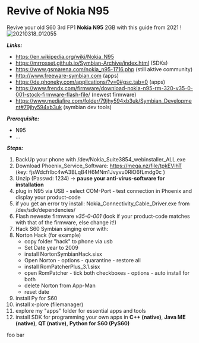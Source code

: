 # Revive of Nokia N95
Revive your old S60 3rd FP1 **Nokia N95** 2GB with this guide from 2021 !
![20210318_012055](https://user-images.githubusercontent.com/27629528/111556514-1a841600-878b-11eb-8063-5d8cac57c0eb.jpg)

**_Links:_**

- https://en.wikipedia.org/wiki/Nokia_N95
- https://mrrosset.github.io/Symbian-Archive/index.html (SDKs)
- https://www.gsmarena.com/nokia_n95-1716.php (still aktive community)
- http://www.freeware-symbian.com (apps)
- https://de.phoneky.com/applications/?v=0#gsc.tab=0 (apps)
- https://www.frendx.com/firmware/download-nokia-n95-rm-320-v35-0-001-stock-firmware-flash-file/ (newest firmware)
- https://www.mediafire.com/folder/79jhy594xb3uk/Symbian_Development#79jhy594xb3uk (symbian dev tools)

**_Prerequisite:_**

- N95
- ...

**_Steps:_**

1. BackUp your phone with /dev/Nokia_Suite3854_webinstaller_ALL.exe
2. Download Phoenix_Service_Software: https://mega.nz/file/tpkEVIhT (key: fjsWdcfrlbc4wA3BLqB4H6MNm1Jvyvu0RlO6fLmdg0c )
3. Unzip (Passwd: 1234) -> **pause your anti-virus-software for installation**
4. plug in N95 via USB - select COM-Port - test connection in Phoenix and display your product-code
5. if you get an error try install: Nokia_Connectivity_Cable_Driver.exe from /dev/sdk/dependencies/
6. Flash neweste firmware _v35-0-001_ (look if your product-code matches with that of the firmware, else change it!) 
7. Hack S60 Symbian singing error with:
8. Norton Hack (for example)
    - copy folder "hack" to phone via usb
    - Set Date year to 2009
    - install NortonSymbianHack.sisx
    - Open Norton - options - quarantine - restore all
    - install RomPatcherPlus_3.1.sisx
    - open RomPatcher - tick both checkboxes - options - auto install for both
    - delete Norton from App-Man
    - reset date
9. install Py for S60
10. install x-plore (filemanager)
11. explore my "apps" folder for essential apps and tools
12. install SDK for programming your own apps in **C++ (native)**, **Java ME (native)**, **QT (native)**, **Python for S60 (PyS60)**

foo bar